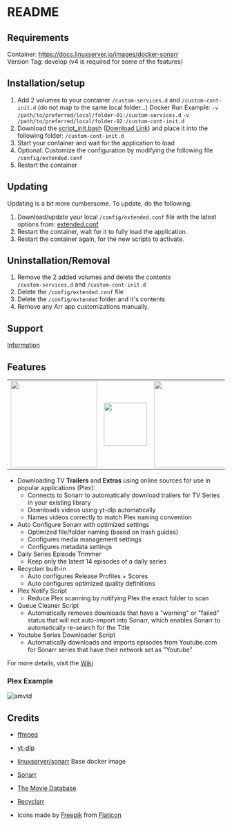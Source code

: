 # README

## Requirements

Container: <https://docs.linuxserver.io/images/docker-sonarr>  
Version Tag: develop (v4 is required for some of the features)

## Installation/setup

1. Add 2 volumes to your container
  `/custom-services.d` and `/custom-cont-init.d` (do not map to the same local folder...)
  Docker Run Example:
  `-v /path/to/preferred/local/folder-01:/custom-services.d`
  `-v /path/to/preferred/local/folder-02:/custom-cont-init.d`
1. Download the [script_init.bash](https://github.com/RandomNinjaAtk/arr-scripts/blob/main/sonarr/scripts_init.bash) ([Download Link](https://raw.githubusercontent.com/mkudrjasevs/arr-scripts/main/sonarr/scripts_init.bash)) and place it into the following folder: `/custom-cont-init.d`
1. Start your container and wait for the application to load
1. Optional: Customize the configuration by modifying the following file `/config/extended.conf`
1. Restart the container

## Updating

Updating is a bit more cumbersome. To update, do the following:

1. Download/update your local `/config/extended.conf` file with the latest options from: [extended.conf](https://github.com/RandomNinjaAtk/arr-scripts/blob/main/sonarr/extended.conf)
2. Restart the container, wait for it to fully load the application.
3. Restart the container again, for the new scripts to activate.

## Uninstallation/Removal  

1. Remove the 2 added volumes and delete the contents<br>
   `/custom-services.d` and `/custom-cont-init.d`
1. Delete the `/config/extended.conf` file
1. Delete the `/config/extended` folder and it's contents
1. Remove any Arr app customizations manually.

## Support
[Information](https://github.com/RandomNinjaAtk/arr-scripts/tree/main?tab=readme-ov-file#support-info)


## Features

<table>
  <tr>
    <td><img src="https://raw.githubusercontent.com/mkudrjasevs/unraid-templates/master/randomninjaatk/img/sonarr.png" width="200"></td>
    <td><img src="https://github.com/RandomNinjaAtk/docker-lidarr-extended/raw/main/.github/plus.png" width="100"></td>
    <td><img src="https://raw.githubusercontent.com/mkudrjasevs/unraid-templates/master/randomninjaatk/img/amtd.png" width="200"></td>
  </tr>
 </table>

* Downloading TV **Trailers** and **Extras** using online sources for use in popular applications (Plex):
  * Connects to Sonarr to automatically download trailers for TV Series in your existing library
  * Downloads videos using yt-dlp automatically
  * Names videos correctly to match Plex naming convention
* Auto Configure Sonarr with optimized settings
  * Optimized file/folder naming (based on trash guides)
  * Configures media management settings
  * Configures metadata settings
* Daily Series Episode Trimmer
  * Keep only the latest 14 episodes of a daily series
* Recyclarr built-in
  * Auto configures Release Profiles + Scores
  * Auto configures optimized quality definitions
* Plex Notify Script
  * Reduce Plex scanning by notifying Plex the exact folder to scan
* Queue Cleaner Script
  * Automatically removes downloads that have a "warning" or "failed" status that will not auto-import into Sonarr, which enables Sonarr to automatically re-search for the Title
* Youtube Series Downloader Script
  * Automatically downloads and imports episodes from Youtube.com for Sonarr series that have their network set as "Youtube"

For more details, visit the [Wiki](https://github.com/RandomNinjaAtk/arr-scripts/wiki)

### Plex Example

![amvtd](https://raw.githubusercontent.com/mkudrjasevs/docker-amtd/master/.github/amvtd-plex-example.jpg)

## Credits

* [ffmpeg](https://ffmpeg.org/)

* [yt-dlp](https://github.com/yt-dlp/yt-dlp)
* [linuxserver/sonarr](https://github.com/linuxserver/docker-sonarr) Base docker image
* [Sonarr](https://sonarr.tv/)
* [The Movie Database](https://www.themoviedb.org/)
* [Recyclarr](https://github.com/recyclarr/recyclarr)
* Icons made by [Freepik](https://www.freepik.com/) from [Flaticon](https://www.flaticon.com)
